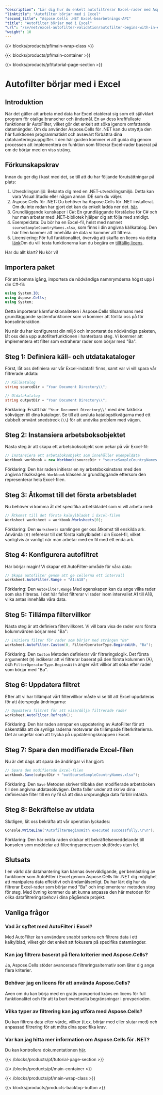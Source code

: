 ```yaml
---
"description": "Lär dig hur du enkelt autofiltrerar Excel-rader med Aspose.Cells i .NET med den här omfattande steg-för-steg-guiden."
"linktitle": "Autofilter börjar med i Excel"
"second_title": "Aspose.Cells .NET Excel-bearbetnings-API"
"title": "Autofilter börjar med i Excel"
"url": "/sv/net/excel-autofilter-validation/autofilter-begins-with-in-excel/"
"weight": 10
---
```


{{< blocks/products/pf/main-wrap-class >}}

{{< blocks/products/pf/main-container >}}

{{< blocks/products/pf/tutorial-page-section >}}

# Autofilter börjar med i Excel

## Introduktion

När det gäller att arbeta med data har Excel etablerat sig som ett självklart program för otaliga branscher och ändamål. En av dess kraftfullaste funktioner är AutoFilter, vilket gör det enkelt att söka igenom omfattande datamängder. Om du använder Aspose.Cells för .NET kan du utnyttja den här funktionen programmatiskt och avsevärt förbättra dina datahanteringsuppgifter. I den här guiden kommer vi att guida dig genom processen att implementera en funktion som filtrerar Excel-rader baserat på om de börjar med en viss sträng.

## Förkunskapskrav

Innan du ger dig i kast med det, se till att du har följande förutsättningar på plats:

1. Utvecklingsmiljö: Bekanta dig med en .NET-utvecklingsmiljö. Detta kan vara Visual Studio eller någon annan IDE som du väljer.
2. Aspose.Cells för .NET: Du behöver ha Aspose.Cells för .NET installerat. Om du inte redan har gjort det kan du enkelt ladda ner det. [här](https://releases.aspose.com/cells/net/).
3. Grundläggande kunskaper i C#: En grundläggande förståelse för C# och hur man arbetar med .NET-bibliotek hjälper dig att följa med smidigt.
4. Exempeldata: Du bör ha en Excel-fil, helst med namnet `sourseSampleCountryNames.xlsx`, som finns i din angivna källkatalog. Den här filen kommer att innehålla de data vi kommer att filtrera.
5. Licensiering: För full funktionalitet, överväg att skaffa en licens via detta [länk](https://purchase.aspose.com/buy)Om du vill testa funktionerna kan du begära en [tillfällig licens](https://purchase.aspose.com/temporary-license/).

Har du allt klart? Nu kör vi!

## Importera paket

För att komma igång, importera de nödvändiga namnrymderna högst upp i din C#-fil:

```csharp
using System.IO;
using Aspose.Cells;
using System;
```

Detta importerar kärnfunktionaliteten i Aspose.Cells tillsammans med grundläggande systemfunktioner som vi kommer att förlita oss på för konsolinteraktion.

Nu när du har konfigurerat din miljö och importerat de nödvändiga paketen, låt oss dela upp autofilterfunktionen i hanterbara steg. Vi kommer att implementera ett filter som extraherar rader som börjar med "Ba".

## Steg 1: Definiera käll- och utdatakataloger

Först, låt oss definiera var vår Excel-indatafil finns, samt var vi vill spara vår filtrerade utdata:

```csharp
// Källkatalog
string sourceDir = "Your Document Directory\\";

// Utdatakatalog
string outputDir = "Your Document Directory\\";
```

Förklaring: Ersätt här `"Your Document Directory\\"` med den faktiska sökvägen till dina kataloger. Se till att avsluta katalogsökvägarna med ett dubbelt omvänt snedstreck (`\\`) för att undvika problem med vägen.

## Steg 2: Instansiera arbetsboksobjektet

Nästa steg är att skapa ett arbetsboksobjekt som pekar på vår Excel-fil:

```csharp
// Instansiera ett arbetsboksobjekt som innehåller exempeldata
Workbook workbook = new Workbook(sourceDir + "sourseSampleCountryNames.xlsx");
```

Förklaring: Den här raden initierar en ny arbetsboksinstans med den angivna filsökvägen. `Workbook` klassen är grundläggande eftersom den representerar hela Excel-filen.

## Steg 3: Åtkomst till det första arbetsbladet

Nu behöver vi komma åt det specifika arbetsbladet som vi vill arbeta med:

```csharp
// Åtkomst till det första kalkylbladet i Excel-filen
Worksheet worksheet = workbook.Worksheets[0];
```

Förklaring: Den `Worksheets` samlingen ger oss åtkomst till enskilda ark. Använda `[0]` refererar till det första kalkylbladet i din Excel-fil, vilket vanligtvis är vanligt när man arbetar med en fil med ett enda ark.

## Steg 4: Konfigurera autofiltret

Här börjar magin! Vi skapar ett AutoFilter-område för våra data:

```csharp
// Skapa autofilter genom att ge cellerna ett intervall
worksheet.AutoFilter.Range = "A1:A18";
```

Förklaring: Den `AutoFilter.Range` Med egenskapen kan du ange vilka rader som ska filtreras. I det här fallet filtrerar vi rader inom intervallet A1 till A18, vilka antas innehålla våra data.

## Steg 5: Tillämpa filtervillkor

Nästa steg är att definiera filtervillkoret. Vi vill bara visa de rader vars första kolumnvärden börjar med "Ba":

```csharp
// Initiera filter för rader som börjar med strängen "Ba"
worksheet.AutoFilter.Custom(0, FilterOperatorType.BeginsWith, "Ba");
```

Förklaring: Den `Custom` Metoden definierar vår filtreringslogik. Det första argumentet (`0`) indikerar att vi filtrerar baserat på den första kolumnen (A), och `FilterOperatorType.BeginsWith` anger vårt villkor att söka efter rader som börjar med "Ba".

## Steg 6: Uppdatera filtret

Efter att vi har tillämpat vårt filtervillkor måste vi se till att Excel uppdateras för att återspegla ändringarna:

```csharp
// Uppdatera filtret för att visa/dölja filtrerade rader
worksheet.AutoFilter.Refresh();
```

Förklaring: Den här raden anropar en uppdatering av AutoFilter för att säkerställa att de synliga raderna motsvarar de tillämpade filterkriterierna. Det är ungefär som att trycka på uppdateringsknappen i Excel.

## Steg 7: Spara den modifierade Excel-filen

Nu är det dags att spara de ändringar vi har gjort:

```csharp
// Spara den modifierade Excel-filen
workbook.Save(outputDir + "outSourseSampleCountryNames.xlsx");
```

Förklaring: Den `Save` Metoden skriver tillbaka den modifierade arbetsboken till den angivna utdatasökvägen. Detta faller under att skriva dina definierade filter till en ny fil så att dina ursprungliga data förblir intakta.

## Steg 8: Bekräftelse av utdata

Slutligen, låt oss bekräfta att vår operation lyckades:

```csharp
Console.WriteLine("AutofilterBeginsWith executed successfully.\r\n");
```

Förklaring: Den här enkla raden skickar ett bekräftelsemeddelande till konsolen som meddelar att filtreringsprocessen slutfördes utan fel.

## Slutsats

I en värld där datahantering kan kännas överväldigande, ger bemästring av funktioner som AutoFilter i Excel genom Aspose.Cells för .NET dig möjlighet att manipulera data effektivt och ändamålsenligt. Du har lärt dig hur du filtrerar Excel-rader som börjar med "Ba" och implementerar metoden steg för steg. Med övning kommer du att kunna anpassa den här metoden för olika datafiltreringsbehov i dina pågående projekt.

## Vanliga frågor

### Vad är syftet med AutoFilter i Excel?  
Med AutoFilter kan användare snabbt sortera och filtrera data i ett kalkylblad, vilket gör det enkelt att fokusera på specifika datamängder.

### Kan jag filtrera baserat på flera kriterier med Aspose.Cells?  
Ja, Aspose.Cells stöder avancerade filtreringsalternativ som låter dig ange flera kriterier.

### Behöver jag en licens för att använda Aspose.Cells?  
Även om du kan börja med en gratis provperiod krävs en licens för full funktionalitet och för att ta bort eventuella begränsningar i provperioden.

### Vilka typer av filtrering kan jag utföra med Aspose.Cells?  
Du kan filtrera data efter värde, villkor (t.ex. börjar med eller slutar med) och anpassad filtrering för att möta dina specifika krav.

### Var kan jag hitta mer information om Aspose.Cells för .NET?  
Du kan kontrollera dokumentationen [här](https://reference.aspose.com/cells/net/).

{{< /blocks/products/pf/tutorial-page-section >}}

{{< /blocks/products/pf/main-container >}}

{{< /blocks/products/pf/main-wrap-class >}}

{{< blocks/products/products-backtop-button >}}